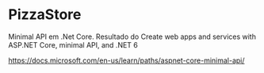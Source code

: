 # PizzaStore
Minimal API em .Net Core. Resultado do Create web apps and services with ASP.NET Core, minimal API, and .NET 6

https://docs.microsoft.com/en-us/learn/paths/aspnet-core-minimal-api/
